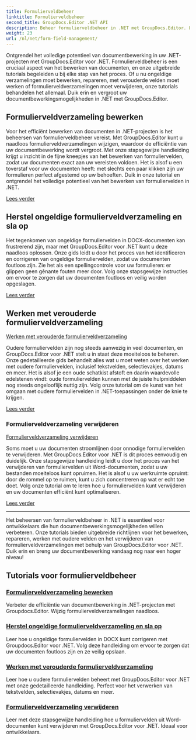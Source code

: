 ```yaml
---
title: Formulierveldbeheer
linktitle: Formulierveldbeheer
second_title: GroupDocs.Editor .NET API
description: Beheer formulierveldbeheer in .NET met GroupDocs.Editor. Leer hoe u verouderde formulierveldverzamelingen kunt bewerken, repareren, ermee kunt werken en deze naadloos kunt verwijderen.
weight: 23
url: /nl/net/form-field-management/
---
```

Ontgrendel het volledige potentieel van documentbewerking in uw .NET-projecten met GroupDocs.Editor voor .NET. Formulierveldbeheer is een cruciaal aspect van het bewerken van documenten, en onze uitgebreide tutorials begeleiden u bij elke stap van het proces. Of u nu ongeldige verzamelingen moet bewerken, repareren, met verouderde velden moet werken of formulierveldverzamelingen moet verwijderen, onze tutorials behandelen het allemaal. Duik erin en vergroot uw documentbewerkingsmogelijkheden in .NET met GroupDocs.Editor.

## Formulierveldverzameling bewerken

Voor het efficiënt bewerken van documenten in .NET-projecten is het beheersen van formulierveldbeheer vereist. Met GroupDocs.Editor kunt u naadloos formulierveldverzamelingen wijzigen, waardoor de efficiëntie van uw documentbewerking wordt vergroot. Met onze stapsgewijze handleiding krijgt u inzicht in de fijne kneepjes van het bewerken van formuliervelden, zodat uw documenten exact aan uw vereisten voldoen. Het is alsof u een toverstaf voor uw documenten heeft: met slechts een paar klikken zijn uw formulieren perfect afgestemd op uw behoeften. Duik in onze tutorial en ontgrendel het volledige potentieel van het bewerken van formuliervelden in .NET.

[Lees verder](./edit-form-field-collection/)

## Herstel ongeldige formulierveldverzameling en sla op

Het tegenkomen van ongeldige formuliervelden in DOCX-documenten kan frustrerend zijn, maar met GroupDocs.Editor voor .NET kunt u deze naadloos oplossen. Onze gids leidt u door het proces van het identificeren en corrigeren van ongeldige formuliervelden, zodat uw documenten foutloos zijn. Zie het als een spellingcontrole voor uw formulieren: er glippen geen gênante fouten meer door. Volg onze stapsgewijze instructies om ervoor te zorgen dat uw documenten foutloos en veilig worden opgeslagen.

[Lees verder](./fix-invalid-form-field-collection-save/)

## Werken met verouderde formulierveldverzameling
[Werken met verouderde formulierveldverzameling](./work-legacy-form-field-collection/)

Oudere formuliervelden zijn nog steeds aanwezig in veel documenten, en GroupDocs.Editor voor .NET stelt u in staat deze moeiteloos te beheren. Onze gedetailleerde gids behandelt alles wat u moet weten over het werken met oudere formuliervelden, inclusief tekstvelden, selectievakjes, datums en meer. Het is alsof je een oude schatkist afstoft en daarin waardevolle edelstenen vindt: oude formuliervelden kunnen met de juiste hulpmiddelen nog steeds ongelooflijk nuttig zijn. Volg onze tutorial om de kunst van het omgaan met oudere formuliervelden in .NET-toepassingen onder de knie te krijgen.

[Lees verder](./work-legacy-form-field-collection/)

### Formulierveldverzameling verwijderen
[Formulierveldverzameling verwijderen](./remove-form-field-collection/)

Soms moet u uw documenten stroomlijnen door onnodige formuliervelden te verwijderen. Met GroupDocs.Editor voor .NET is dit proces eenvoudig en duidelijk. Onze stapsgewijze handleiding leidt u door het proces van het verwijderen van formuliervelden uit Word-documenten, zodat u uw bestanden moeiteloos kunt opruimen. Het is alsof u uw werkruimte opruimt: door de rommel op te ruimen, kunt u zich concentreren op wat er echt toe doet. Volg onze tutorial om te leren hoe u formuliervelden kunt verwijderen en uw documenten efficiënt kunt optimaliseren.

[Lees verder](./remove-form-field-collection/)

---

Het beheersen van formulierveldbeheer in .NET is essentieel voor ontwikkelaars die hun documentbewerkingsmogelijkheden willen verbeteren. Onze tutorials bieden uitgebreide richtlijnen voor het bewerken, repareren, werken met oudere velden en het verwijderen van formulierveldverzamelingen met behulp van GroupDocs.Editor voor .NET. Duik erin en breng uw documentbewerking vandaag nog naar een hoger niveau!
## Tutorials voor formulierveldbeheer
### [Formulierveldverzameling bewerken](./edit-form-field-collection/)
Verbeter de efficiëntie van documentbewerking in .NET-projecten met Groupdocs.Editor. Wijzig formulierveldverzamelingen naadloos.
### [Herstel ongeldige formulierveldverzameling en sla op](./fix-invalid-form-field-collection-save/)
Leer hoe u ongeldige formuliervelden in DOCX kunt corrigeren met Groupdocs.Editor voor .NET. Volg deze handleiding om ervoor te zorgen dat uw documenten foutloos zijn en ze veilig opslaan.
### [Werken met verouderde formulierveldverzameling](./work-legacy-form-field-collection/)
Leer hoe u oudere formuliervelden beheert met GroupDocs.Editor voor .NET met onze gedetailleerde handleiding. Perfect voor het verwerken van tekstvelden, selectievakjes, datums en meer.
### [Formulierveldverzameling verwijderen](./remove-form-field-collection/)
Leer met deze stapsgewijze handleiding hoe u formuliervelden uit Word-documenten kunt verwijderen met GroupDocs.Editor voor .NET. Ideaal voor ontwikkelaars.